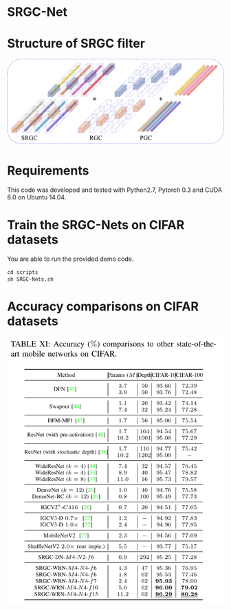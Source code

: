 # SRGC-Net
# Structure of SRGC filter
![image](https://github.com/YYaoLu/SRGC-Net/blob/master/figures/SRGC_combination_box.jpg)

# Requirements
This code was developed and tested with Python2.7, Pytorch 0.3 and CUDA 8.0 on Ubuntu 14.04.

# Train the SRGC-Nets on CIFAR datasets
You are able to run the provided demo code.  
```
cd scripts 
sh SRGC-Nets.sh
```
# Accuracy comparisons on CIFAR datasets 

![image](https://github.com/YYaoLu/SRGC-Net/blob/master/figures/CIFAR_accuracy.PNG)
